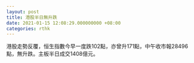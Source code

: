 ```yaml
---
layout: post
title: 港股半日無升跌
date: 2021-01-15 12:08:29.000000000 +08:00
categories: rthk
---
```


港股走勢反覆，恒生指數今早一度跌102點，亦曾升171點，中午收市報28496點，無升跌。主板半日成交1408億元。
